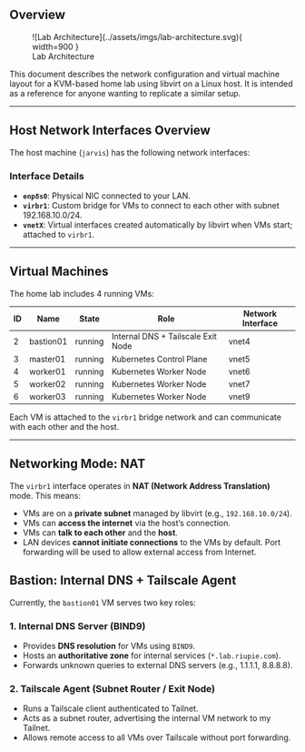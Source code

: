 ## Overview

<figure markdown="span">
  ![Lab Architecture](../assets/imgs/lab-architecture.svg){ width=900 }
  <figcaption>Lab Architecture</figcaption>
</figure>

This document describes the network configuration and virtual machine layout for a KVM-based home lab using libvirt on a Linux host. It is intended as a reference for anyone wanting to replicate a similar setup.

---

## Host Network Interfaces Overview

The host machine (`jarvis`) has the following network interfaces:

### Interface Details

- **`enp8s0`**: Physical NIC connected to your LAN.
- **`virbr1`**: Custom bridge for VMs to connect to each other with subnet 192.168.10.0/24.
- **`vnetX`**: Virtual interfaces created automatically by libvirt when VMs start; attached to `virbr1`.

---

## Virtual Machines

The home lab includes 4 running VMs:

| ID | Name       | State   | Role                                  | Network Interface |
|----|------------|---------|----------------------------------------|--------------------|
| 2  | bastion01  | running | Internal DNS + Tailscale Exit Node     | vnet4              |
| 3  | master01   | running | Kubernetes Control Plane               | vnet5              |
| 4  | worker01   | running | Kubernetes Worker Node                 | vnet6              |
| 5  | worker02   | running | Kubernetes Worker Node                 | vnet7              |
| 6  | worker03   | running | Kubernetes Worker Node                 | vnet9              |

Each VM is attached to the `virbr1` bridge network and can communicate with each other and the host.

---

## Networking Mode: NAT

The `virbr1` interface operates in **NAT (Network Address Translation)** mode. This means:

- VMs are on a **private subnet** managed by libvirt (e.g., `192.168.10.0/24`).
- VMs can **access the internet** via the host’s connection.
- VMs can **talk to each other** and the **host**.
- LAN devices **cannot initiate connections** to the VMs by default. Port forwarding will be used to allow external access from Internet.

## Bastion: Internal DNS + Tailscale Agent

Currently, the `bastion01` VM serves two key roles:

### 1. Internal DNS Server (BIND9)

- Provides **DNS resolution** for VMs using `BIND9`.
- Hosts an **authoritative zone** for internal services (`*.lab.riupie.com`).
- Forwards unknown queries to external DNS servers (e.g., 1.1.1.1, 8.8.8.8).

### 2. Tailscale Agent (Subnet Router / Exit Node)
- Runs a Tailscale client authenticated to Tailnet.
- Acts as a subnet router, advertising the internal VM network to my Tailnet.
- Allows remote access to all VMs over Tailscale without port forwarding.